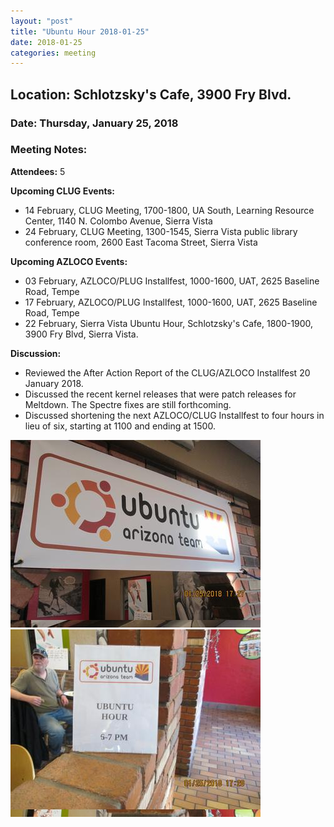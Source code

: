 ```yaml
---
layout: "post"
title: "Ubuntu Hour 2018-01-25"
date: 2018-01-25
categories: meeting
---
```


## Location: Schlotzsky's Cafe, 3900 Fry Blvd.

### Date: Thursday, January 25, 2018

### Meeting Notes:

**Attendees:** 5

**Upcoming CLUG Events:**

 * 14 February, CLUG Meeting, 1700-1800, UA South, Learning Resource Center, 1140 N. Colombo Avenue, Sierra Vista
 * 24 February, CLUG Meeting, 1300-1545, Sierra Vista public library conference room, 2600 East Tacoma Street, Sierra Vista
 
**Upcoming AZLOCO Events:**

 * 03 February, AZLOCO/PLUG Installfest, 1000-1600, UAT, 2625 Baseline Road, Tempe
 * 17 February, AZLOCO/PLUG Installfest, 1000-1600, UAT, 2625 Baseline Road, Tempe
 * 22 February, Sierra Vista Ubuntu Hour, Schlotzsky's Cafe, 1800-1900, 3900 Fry Blvd, Sierra Vista.
 
**Discussion:**

 * Reviewed the After Action Report of the CLUG/AZLOCO Installfest 20 January 2018.
 * Discussed the recent kernel releases that were patch releases for Meltdown.  The Spectre fixes are still forthcoming.
 * Discussed shortening the next AZLOCO/CLUG Installfest to four hours in lieu of six, starting at 1100 and ending at 1500.
 
![alt text](https://raw.githubusercontent.com/CochiseLinuxUsersGroup/CochiseLinuxUsersGroup.github.io/master/images/SierraVistaUbuntuHour_2018-01-25_1-400x400.JPG)
![alt text](https://raw.githubusercontent.com/CochiseLinuxUsersGroup/CochiseLinuxUsersGroup.github.io/master/images/SierraVistaUbuntuHour_2018-01-25_2-400x400.JPG) 
